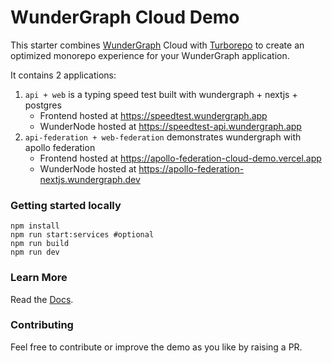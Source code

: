 # WunderGraph Cloud Demo

This starter combines [WunderGraph](https://wundergraph.com/) Cloud with [Turborepo](https://github.com/vercel/turbo) to create an optimized monorepo experience for your WunderGraph application.

It contains 2 applications:

1. `api + web` is a typing speed test built with wundergraph + nextjs + postgres
   - Frontend hosted at https://speedtest.wundergraph.app
   - WunderNode hosted at https://speedtest-api.wundergraph.app
2. `api-federation + web-federation` demonstrates wundergraph with apollo federation
   - Frontend hosted at https://apollo-federation-cloud-demo.vercel.app
   - WunderNode hosted at https://apollo-federation-nextjs.wundergraph.dev

### Getting started locally

```shell
npm install
npm run start:services #optional
npm run build
npm run dev
```

### Learn More

Read the [Docs](https://wundergraph.com/docs).

### Contributing

Feel free to contribute or improve the demo as you like by raising a PR.
